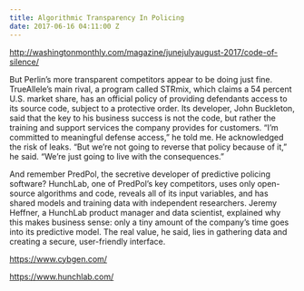 ```yaml
---
title: Algorithmic Transparency In Policing
date: 2017-06-16 04:11:00 Z
---
```


http://washingtonmonthly.com/magazine/junejulyaugust-2017/code-of-silence/

But Perlin’s more transparent competitors appear to be doing just fine. TrueAllele’s main rival, a program called STRmix, which claims a 54 percent U.S. market share, has an official policy of providing defendants access to its source code, subject to a protective order. Its developer, John Buckleton, said that the key to his business success is not the code, but rather the training and support services the company provides for customers. “I’m committed to meaningful defense access,” he told me. He acknowledged the risk of leaks. “But we’re not going to reverse that policy because of it,” he said. “We’re just going to live with the consequences.”

And remember PredPol, the secretive developer of predictive policing software? HunchLab, one of PredPol’s key competitors, uses only open-source algorithms and code, reveals all of its input variables, and has shared models and training data with independent researchers. Jeremy Heffner, a HunchLab product manager and data scientist, explained why this makes business sense: only a tiny amount of the company’s time goes into its predictive model. The real value, he said, lies in gathering data and creating a secure, user-friendly interface.

https://www.cybgen.com/

https://www.hunchlab.com/